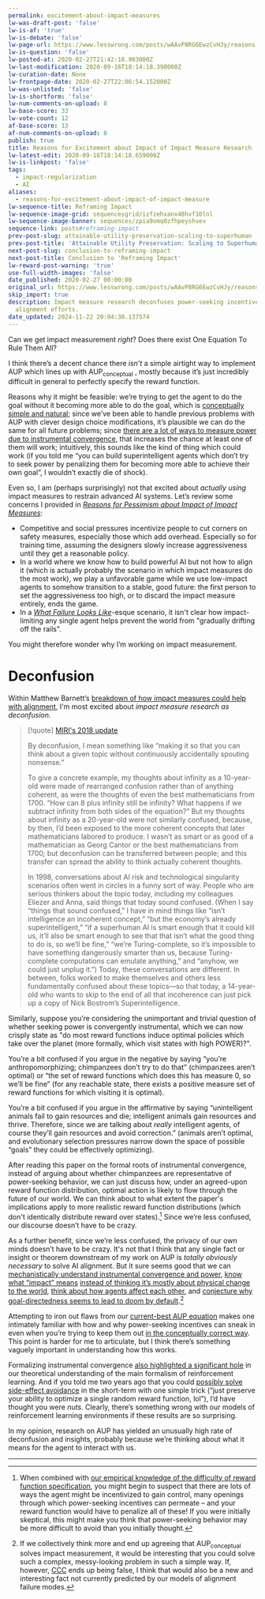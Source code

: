 ```yaml
---
permalink: excitement-about-impact-measures
lw-was-draft-post: 'false'
lw-is-af: 'true'
lw-is-debate: 'false'
lw-page-url: https://www.lesswrong.com/posts/wAAvP8RG6EwzCvHJy/reasons-for-excitement-about-impact-of-impact-measure
lw-is-question: 'false'
lw-posted-at: 2020-02-27T21:42:18.903000Z
lw-last-modification: 2020-09-16T18:14:18.398000Z
lw-curation-date: None
lw-frontpage-date: 2020-02-27T22:06:54.152000Z
lw-was-unlisted: 'false'
lw-is-shortform: 'false'
lw-num-comments-on-upload: 8
lw-base-score: 33
lw-vote-count: 12
af-base-score: 13
af-num-comments-on-upload: 8
publish: true
title: Reasons for Excitement about Impact of Impact Measure Research
lw-latest-edit: 2020-09-16T18:14:18.659000Z
lw-is-linkpost: 'false'
tags:
  - impact-regularization
  - AI
aliases:
  - reasons-for-excitement-about-impact-of-impact-measure
lw-sequence-title: Reframing Impact
lw-sequence-image-grid: sequencesgrid/izfzehxanx48hvf10lnl
lw-sequence-image-banner: sequences/zpia9omq0zfhpeyshvev
sequence-link: posts#reframing-impact
prev-post-slug: attainable-utility-preservation-scaling-to-superhuman
prev-post-title: 'Attainable Utility Preservation: Scaling to Superhuman'
next-post-slug: conclusion-to-reframing-impact
next-post-title: Conclusion to 'Reframing Impact'
lw-reward-post-warning: 'true'
use-full-width-images: 'false'
date_published: 2020-02-27 00:00:00
original_url: https://www.lesswrong.com/posts/wAAvP8RG6EwzCvHJy/reasons-for-excitement-about-impact-of-impact-measure
skip_import: true
description: Impact measure research deconfuses power-seeking incentives in AI, aiding
  alignment efforts.
date_updated: 2024-11-22 20:04:30.137574
---
```





Can we get impact measurement _right_? Does there exist One Equation To Rule Them All?

I think there’s a decent chance there _isn’t_ a simple airtight way to implement AUP which lines up with AUP<sub>conceptual</sub> , mostly because it’s just incredibly difficult in general to perfectly specify the reward function.

Reasons why it might be feasible: we’re trying to get the agent to do the goal without it becoming more able to do the goal, which is [conceptually simple and natural](/attainable-utility-preservation-concepts); since we’ve been able to handle previous problems with AUP with clever design choice modifications, it’s plausible we can do the same for all future problems; since [there are a lot of ways to measure power due to instrumental convergence](/seeking-power-is-often-convergently-instrumental-in-mdps), that increases the chance at least one of them will work; intuitively, this sounds like the kind of thing which could work (if you told me “you can build superintelligent agents which don’t try to seek power by penalizing them for becoming more able to achieve their own goal”, I wouldn’t exactly die of shock).

Even so, I am (perhaps surprisingly) not that excited about _actually using_ impact measures to restrain advanced AI systems. Let’s review some concerns I provided in [_Reasons for Pessimism about Impact of Impact Measures_](/best-reasons-for-pessimism-about-impact-measures):

- Competitive and social pressures incentivize people to cut corners on safety measures, especially those which add overhead. Especially so for training time, assuming the designers slowly increase aggressiveness until they get a reasonable policy.
- In a world where we know how to build powerful AI but not how to align it (which is actually probably the scenario in which impact measures do the most work), we play a unfavorable game while we use low-impact agents to somehow transition to a stable, good future: the first person to set the aggressiveness too high, or to discard the impact measure entirely, ends the game.
- In a [_What Failure Looks Like_](https://www.lesswrong.com/posts/HBxe6wdjxK239zajf/more-realistic-tales-of-doom)-esque scenario, it isn't clear how impact-limiting any single agent helps prevent the world from "gradually drifting off the rails".

You might therefore wonder why I’m working on impact measurement.

# Deconfusion

Within Matthew Barnett’s [breakdown of how impact measures could help with alignment](https://www.lesswrong.com/posts/wJK944YqvFwjdbqCP/four-ways-an-impact-measure-could-help-alignment), I'm most excited about _impact measure research as deconfusion_.

> [!quote] [MIRI's 2018 update](https://intelligence.org/2018/11/22/2018-update-our-new-research-directions/)
>
> By deconfusion, I mean something like “making it so that you can think about a given topic without continuously accidentally spouting nonsense.”
>
> To give a concrete example, my thoughts about infinity as a 10-year-old were made of rearranged confusion rather than of anything coherent, as were the thoughts of even the best mathematicians from 1700. “How can 8 plus infinity still be infinity? What happens if we subtract infinity from both sides of the equation?” But my thoughts about infinity as a 20-year-old were not similarly confused, because, by then, I’d been exposed to the more coherent concepts that later mathematicians labored to produce. I wasn’t as smart or as good of a mathematician as Georg Cantor or the best mathematicians from 1700; but deconfusion can be transferred between people; and this transfer can spread the ability to think actually coherent thoughts.
>
> In 1998, conversations about AI risk and technological singularity scenarios often went in circles in a funny sort of way. People who are serious thinkers about the topic today, including my colleagues Eliezer and Anna, said things that today sound confused. (When I say “things that sound confused,” I have in mind things like “isn’t intelligence an incoherent concept,” “but the economy’s already superintelligent,” “if a superhuman AI is smart enough that it could kill us, it’ll also be smart enough to see that that isn’t what the good thing to do is, so we’ll be fine,” “we’re Turing-complete, so it’s impossible to have something dangerously smarter than us, because Turing-complete computations can emulate anything,” and “anyhow, we could just unplug it.”) Today, these conversations are different. In between, folks worked to make themselves and others less fundamentally confused about these topics—so that today, a 14-year-old who wants to skip to the end of all that incoherence can just pick up a copy of Nick Bostrom’s Superintelligence.

Similarly, suppose you’re considering the unimportant and trivial question of whether seeking power is convergently instrumental, which we can now crisply state as "do most reward functions induce optimal policies which take over the planet (more formally, which visit states with high POWER)?".

You’re a bit confused if you argue in the negative by saying “you’re anthropomorphizing; chimpanzees don’t try to do that” (chimpanzees aren’t optimal) or “the set of reward functions which does this has measure 0, so we’ll be fine” (for any reachable state, there exists a positive measure set of reward functions for which visiting it is optimal).

You’re a bit confused if you argue in the affirmative by saying “unintelligent animals fail to gain resources and die; intelligent animals gain resources and thrive. Therefore, since we are talking about _really_ intelligent agents, of course they’ll gain resources and avoid correction.” (animals aren’t optimal, and evolutionary selection pressures narrow down the space of possible “goals” they could be effectively optimizing).

After reading this paper on the formal roots of instrumental convergence, instead of arguing about whether chimpanzees are representative of power-seeking behavior, we can just discuss how, under an agreed-upon reward function distribution, optimal action is likely to flow through the future of our world. We can think about to what extent the paper's implications apply to more realistic reward function distributions (which don't identically distribute reward over states).[^1] Since we’re less confused, our discourse doesn’t have to be crazy.

As a further benefit, since we’re less confused, the privacy of our own minds doesn’t have to be crazy. It's not that I think that any single fact or insight or theorem downstream of my work on AUP is _totally obviously necessary_ to solve AI alignment. But it sure seems good that we can [mechanistically understand instrumental convergence and power](/seeking-power-is-often-convergently-instrumental-in-mdps), [know what “impact” means](/attainable-utility-theory) [instead of thinking it’s mostly about physical change to the world](/world-state-is-the-wrong-abstraction-for-impact), [think about how agents affect each other](/attainable-utility-landscape), and [conjecture why goal-directedness seems to lead to doom by default](/the-catastrophic-convergence-conjecture).[^2]

Attempting to iron out flaws from our [current-best AUP equation](/attainable-utility-preservation-scaling-to-superhuman) makes one intimately familiar with how and why power-seeking incentives can sneak in even when you’re trying to keep them out [in the conceptually correct way](/attainable-utility-preservation-concepts). This point is harder for me to articulate, but I think there’s something vaguely important in understanding how this works.

Formalizing instrumental convergence [also highlighted a significant hole](/attainable-utility-landscape) in our theoretical understanding of the main formalism of reinforcement learning. And if you told me two years ago that you could [possibly solve side-effect avoidance](/attainable-utility-preservation-empirical-results) in the short-term with one simple trick (“just preserve your ability to optimize a single random reward function, lol”), I’d have thought you were _nuts_. Clearly, there’s something wrong with our models of reinforcement learning environments if these results are so surprising.

In my opinion, research on AUP has yielded an unusually high rate of deconfusion and insights, probably because we’re thinking about what it means for the agent to interact with us.

<hr/>

[^1]: When combined with [our empirical knowledge of the difficulty of reward function specification](https://vkrakovna.wordpress.com/2018/04/02/specification-gaming-examples-in-ai/), you might begin to suspect that there are lots of ways the agent might be incentivized to gain control, many openings through which power-seeking incentives can permeate – and your reward function would have to penalize all of these! If you were initially skeptical, this might make you think that power-seeking behavior may be more difficult to avoid than you initially thought.

[^2]: If we collectively think more and end up agreeing that AUP<sub>conceptual</sub> solves impact measurement, it would be interesting that you could solve such a complex, messy-looking problem in such a simple way. If, however, [CCC](/the-catastrophic-convergence-conjecture) ends up being false, I think that would also be a new and interesting fact not currently predicted by our models of alignment failure modes.
